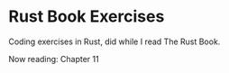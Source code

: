# Rust Book Exercises

Coding exercises in Rust, did while I read The Rust Book.

Now reading: Chapter 11
